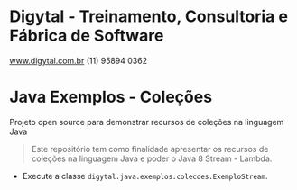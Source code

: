 # Digytal - Treinamento, Consultoria e Fábrica de Software
www.digytal.com.br
(11) 95894 0362

# Java Exemplos - Coleções

Projeto open source para demonstrar recursos de coleções na linguagem Java

> Este repositório tem como finalidade apresentar os recursos de coleções na linguagem Java e poder o Java 8 Stream - Lambda.

- Execute a classe `digytal.java.exemplos.colecoes.ExemploStream`.
